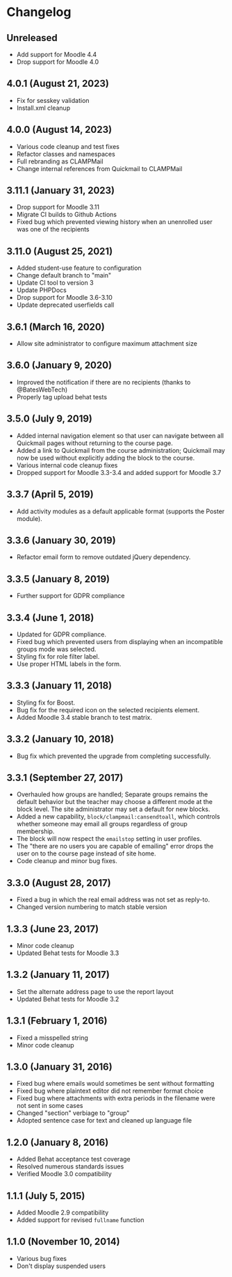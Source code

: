 # Changelog

## Unreleased

- Add support for Moodle 4.4
- Drop support for Moodle 4.0

## 4.0.1 (August 21, 2023)

- Fix for sesskey validation
- Install.xml cleanup

## 4.0.0 (August 14, 2023)

- Various code cleanup and test fixes
- Refactor classes and namespaces
- Full rebranding as CLAMPMail
- Change internal references from Quickmail to CLAMPMail

## 3.11.1 (January 31, 2023)

- Drop support for Moodle 3.11
- Migrate CI builds to Github Actions
- Fixed bug which prevented viewing history when an unenrolled user was one of the recipients

## 3.11.0 (August 25, 2021)

- Added student-use feature to configuration
- Change default branch to "main"
- Update CI tool to version 3
- Update PHPDocs
- Drop support for Moodle 3.6-3.10
- Update deprecated userfields call

## 3.6.1 (March 16, 2020)

- Allow site administrator to configure maximum attachment size

## 3.6.0 (January 9, 2020)

- Improved the notification if there are no recipients (thanks to @BatesWebTech)
- Properly tag upload behat tests

## 3.5.0 (July 9, 2019)

- Added internal navigation element so that user can navigate between all Quickmail pages without returning to the course page.
- Added a link to Quickmail from the course administration; Quickmail may now be used without explicitly adding the block to the course.
- Various internal code cleanup fixes
- Dropped support for Moodle 3.3-3.4 and added support for Moodle 3.7

## 3.3.7 (April 5, 2019)

- Add activity modules as a default applicable format (supports the Poster module).

## 3.3.6 (January 30, 2019)

- Refactor email form to remove outdated jQuery dependency.

## 3.3.5 (January 8, 2019)

- Further support for GDPR compliance

## 3.3.4 (June 1, 2018)

- Updated for GDPR compliance.
- Fixed bug which prevented users from displaying when an incompatible groups mode was selected.
- Styling fix for role filter label.
- Use proper HTML labels in the form.

## 3.3.3 (January 11, 2018)

- Styling fix for Boost.
- Bug fix for the required icon on the selected recipients element.
- Added Moodle 3.4 stable branch to test matrix.

## 3.3.2 (January 10, 2018)

- Bug fix which prevented the upgrade from completing successfully.

## 3.3.1 (September 27, 2017)

- Overhauled how groups are handled; Separate groups remains the default behavior but the teacher may choose a different mode at the block level. The site administrator may set a default for new blocks.
- Added a new capability, `block/clampmail:cansendtoall`, which controls whether someone may email all groups regardless of group membership.
- The block will now respect the `emailstop` setting in user profiles.
- The "there are no users you are capable of emailing" error drops the user on to the course page instead of site home.
- Code cleanup and minor bug fixes.

## 3.3.0 (August 28, 2017)

- Fixed a bug in which the real email address was not set as reply-to.
- Changed version numbering to match stable version

## 1.3.3 (June 23, 2017)

- Minor code cleanup
- Updated Behat tests for Moodle 3.3

## 1.3.2 (January 11, 2017)

- Set the alternate address page to use the report layout
- Updated Behat tests for Moodle 3.2

## 1.3.1 (February 1, 2016)

- Fixed a misspelled string
- Minor code cleanup

## 1.3.0 (January 31, 2016)

- Fixed bug where emails would sometimes be sent without formatting
- Fixed bug where plaintext editor did not remember format choice
- Fixed bug where attachments with extra periods in the filename were not sent in some cases
- Changed "section" verbiage to "group"
- Adopted sentence case for text and cleaned up language file

## 1.2.0 (January 8, 2016)

- Added Behat acceptance test coverage
- Resolved numerous standards issues
- Verified Moodle 3.0 compatibility

## 1.1.1 (July 5, 2015)

- Added Moodle 2.9 compatibility
- Added support for revised `fullname` function

## 1.1.0 (November 10, 2014)

- Various bug fixes
- Don't display suspended users
